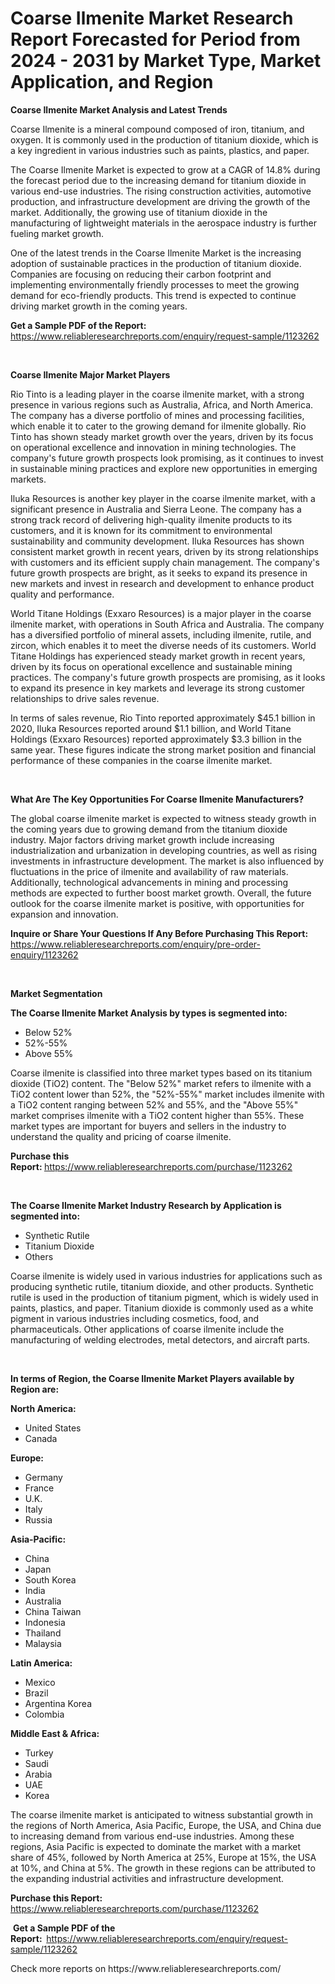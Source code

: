 <p><h1>Coarse Ilmenite Market Research Report Forecasted for Period from 2024 -  2031 by Market Type, Market Application, and Region</h1></p><p><strong>Coarse Ilmenite Market Analysis and Latest Trends</strong></p>
<p><p>Coarse Ilmenite is a mineral compound composed of iron, titanium, and oxygen. It is commonly used in the production of titanium dioxide, which is a key ingredient in various industries such as paints, plastics, and paper.</p><p>The Coarse Ilmenite Market is expected to grow at a CAGR of 14.8% during the forecast period due to the increasing demand for titanium dioxide in various end-use industries. The rising construction activities, automotive production, and infrastructure development are driving the growth of the market. Additionally, the growing use of titanium dioxide in the manufacturing of lightweight materials in the aerospace industry is further fueling market growth.</p><p>One of the latest trends in the Coarse Ilmenite Market is the increasing adoption of sustainable practices in the production of titanium dioxide. Companies are focusing on reducing their carbon footprint and implementing environmentally friendly processes to meet the growing demand for eco-friendly products. This trend is expected to continue driving market growth in the coming years.</p></p>
<p><strong>Get a Sample PDF of the Report:&nbsp;</strong> <a href="https://www.reliableresearchreports.com/enquiry/request-sample/1123262">https://www.reliableresearchreports.com/enquiry/request-sample/1123262</a></p>
<p>&nbsp;</p>
<p><strong>Coarse Ilmenite Major Market Players</strong></p>
<p><p>Rio Tinto is a leading player in the coarse ilmenite market, with a strong presence in various regions such as Australia, Africa, and North America. The company has a diverse portfolio of mines and processing facilities, which enable it to cater to the growing demand for ilmenite globally. Rio Tinto has shown steady market growth over the years, driven by its focus on operational excellence and innovation in mining technologies. The company's future growth prospects look promising, as it continues to invest in sustainable mining practices and explore new opportunities in emerging markets.</p><p>Iluka Resources is another key player in the coarse ilmenite market, with a significant presence in Australia and Sierra Leone. The company has a strong track record of delivering high-quality ilmenite products to its customers, and it is known for its commitment to environmental sustainability and community development. Iluka Resources has shown consistent market growth in recent years, driven by its strong relationships with customers and its efficient supply chain management. The company's future growth prospects are bright, as it seeks to expand its presence in new markets and invest in research and development to enhance product quality and performance.</p><p>World Titane Holdings (Exxaro Resources) is a major player in the coarse ilmenite market, with operations in South Africa and Australia. The company has a diversified portfolio of mineral assets, including ilmenite, rutile, and zircon, which enables it to meet the diverse needs of its customers. World Titane Holdings has experienced steady market growth in recent years, driven by its focus on operational excellence and sustainable mining practices. The company's future growth prospects are promising, as it looks to expand its presence in key markets and leverage its strong customer relationships to drive sales revenue.</p><p>In terms of sales revenue, Rio Tinto reported approximately $45.1 billion in 2020, Iluka Resources reported around $1.1 billion, and World Titane Holdings (Exxaro Resources) reported approximately $3.3 billion in the same year. These figures indicate the strong market position and financial performance of these companies in the coarse ilmenite market.</p></p>
<p>&nbsp;</p>
<p><strong>What Are The Key Opportunities For Coarse Ilmenite Manufacturers?</strong></p>
<p><p>The global coarse ilmenite market is expected to witness steady growth in the coming years due to growing demand from the titanium dioxide industry. Major factors driving market growth include increasing industrialization and urbanization in developing countries, as well as rising investments in infrastructure development. The market is also influenced by fluctuations in the price of ilmenite and availability of raw materials. Additionally, technological advancements in mining and processing methods are expected to further boost market growth. Overall, the future outlook for the coarse ilmenite market is positive, with opportunities for expansion and innovation.</p></p>
<p><strong>Inquire or Share Your Questions If Any Before Purchasing This Report:</strong> <a href="https://www.reliableresearchreports.com/enquiry/pre-order-enquiry/1123262">https://www.reliableresearchreports.com/enquiry/pre-order-enquiry/1123262</a></p>
<p>&nbsp;</p>
<p><strong>Market Segmentation</strong></p>
<p><strong>The Coarse Ilmenite Market Analysis by types is segmented into:</strong></p>
<p><ul><li>Below 52%</li><li>52%-55%</li><li>Above 55%</li></ul></p>
<p><p>Coarse ilmenite is classified into three market types based on its titanium dioxide (TiO2) content. The "Below 52%" market refers to ilmenite with a TiO2 content lower than 52%, the "52%-55%" market includes ilmenite with a TiO2 content ranging between 52% and 55%, and the "Above 55%" market comprises ilmenite with a TiO2 content higher than 55%. These market types are important for buyers and sellers in the industry to understand the quality and pricing of coarse ilmenite.</p></p>
<p><strong>Purchase this Report:&nbsp;</strong><a href="https://www.reliableresearchreports.com/purchase/1123262">https://www.reliableresearchreports.com/purchase/1123262</a></p>
<p>&nbsp;</p>
<p><strong>The Coarse Ilmenite Market Industry Research by Application is segmented into:</strong></p>
<p><ul><li>Synthetic Rutile</li><li>Titanium Dioxide</li><li>Others</li></ul></p>
<p><p>Coarse ilmenite is widely used in various industries for applications such as producing synthetic rutile, titanium dioxide, and other products. Synthetic rutile is used in the production of titanium pigment, which is widely used in paints, plastics, and paper. Titanium dioxide is commonly used as a white pigment in various industries including cosmetics, food, and pharmaceuticals. Other applications of coarse ilmenite include the manufacturing of welding electrodes, metal detectors, and aircraft parts.</p></p>
<p>&nbsp;</p>
<p><strong>In terms of Region, the Coarse Ilmenite Market Players available by Region are:</strong></p>
<p>
    <p> <strong> North America: </strong>
        <ul>
            <li>United States</li>
            <li>Canada</li>
        </ul>
        </p> 
    <p> <strong> Europe: </strong>
        <ul>
            <li>Germany</li>
            <li>France</li>
            <li>U.K.</li>
            <li>Italy</li>
            <li>Russia</li>
        </ul>
        </p> 
    <p> <strong> Asia-Pacific: </strong>
        <ul>
            <li>China</li>
            <li>Japan</li>
            <li>South Korea</li>
            <li>India</li>
            <li>Australia</li>
            <li>China Taiwan</li>
            <li>Indonesia</li>
            <li>Thailand</li>
            <li>Malaysia</li>
        </ul>
        </p> 
    <p> <strong> Latin America: </strong>
        <ul>
            <li>Mexico</li>
            <li>Brazil</li>
            <li>Argentina Korea</li>
            <li>Colombia</li>
        </ul>
        </p> 
    <p> <strong> Middle East & Africa: </strong>
        <ul>
            <li>Turkey</li>
            <li>Saudi</li>
            <li>Arabia</li>
            <li>UAE</li>
            <li>Korea</li>
        </ul>
    </p>
    </p>
<p><p>The coarse ilmenite market is anticipated to witness substantial growth in the regions of North America, Asia Pacific, Europe, the USA, and China due to increasing demand from various end-use industries. Among these regions, Asia Pacific is expected to dominate the market with a market share of 45%, followed by North America at 25%, Europe at 15%, the USA at 10%, and China at 5%. The growth in these regions can be attributed to the expanding industrial activities and infrastructure development.</p></p>
<p><strong>Purchase this Report: </strong><a href="https://www.reliableresearchreports.com/purchase/1123262">https://www.reliableresearchreports.com/purchase/1123262</a></p>
<p>&nbsp;<strong>Get a Sample PDF of the Report:&nbsp;&nbsp;</strong><a href="https://www.reliableresearchreports.com/enquiry/request-sample/1123262">https://www.reliableresearchreports.com/enquiry/request-sample/1123262</a></p>
<p><strong></strong></p>
<p>Check more reports on https://www.reliableresearchreports.com/</p>